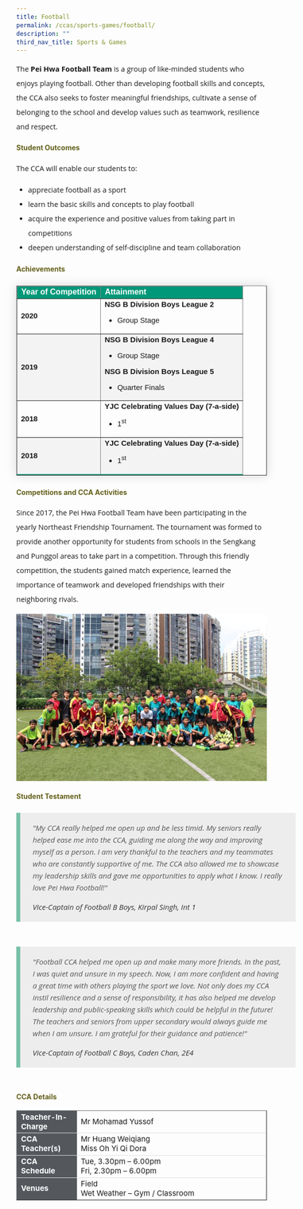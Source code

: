 ```yaml
---
title: Football
permalink: /ccas/sports-games/football/
description: ""
third_nav_title: Sports & Games
---
```

<p style="font-size:14.5px; line-height:2;font-family:Open Sans;">The <strong>Pei Hwa Football Team</strong> is a group of like-minded students who enjoys playing football. Other than developing football skills and concepts, the CCA also seeks to foster meaningful friendships, cultivate a sense of belonging to the school and develop values such as teamwork, resilience and respect.</p>

<h4 style="color:#635f1a;font-weight:bold">Student Outcomes</h4>
<p style="font-size:14.5px; line-height:2;margin-top:15px; font-family:Open Sans">The CCA will enable our students to:</p>
<ul style="margin-top:5px">
<li style="font-size:14.5px; line-height:2;font-family:Open Sans;"> appreciate football as a sport</li>
<li style="font-size:14.5px; line-height:2;font-family:Open Sans;">learn the basic skills and concepts to play football</li>
<li style="font-size:14.5px; line-height:2;font-family:Open Sans;"> acquire the experience and positive values from taking part in competitions</li>
<li style="font-size:14.5px; line-height:2;font-family:Open Sans;"> deepen understanding of self-discipline and team collaboration</li>
</ul>
	
<h4 style="color:#635f1a;font-weight:bold">Achievements</h4>
	
<table border="1" style="border-collapse: collapse;margin: 25px 0;font-size:15px;font-family: sans-serif;box-shadow: 0 0 20px rgba(0, 0, 0, 0.15);">
		<thead style="background-color: #009879; font-weight: bold; font-size: 16px;">
			<tr>
				<td style="text-align:left;color:white;">Year of Competition</td>
				<td style="text-align:left;color:white;">Attainment</td>
			</tr>
		</thead>
	
<tbody>
<tr>
<td><strong>2020</strong></td>
	<td style="font-size:15px;">
		<strong>NSG B Division Boys League 2</strong>
		<br>
		<ul>
			<li style="font-size:15px;margin-bottom:5px;">Group Stage</li>
		</ul>
	</td>
</tr>
															
<tr style="background-color:#f3f3f3;font-size:15px;">
<td style="font-size:15px;"><strong>2019</strong></td>
	<td style="font-size:15px;">
		<strong>NSG B Division Boys League 4</strong>
		<br>
		<ul>
			<li style="font-size:15px;margin-bottom:5px;">Group Stage</li>
		</ul>
		<strong>NSG B Division Boys League 5</strong>
		<br>
		<ul>
			<li style="font-size:15px; margin-bottom:5px;">Quarter Finals</li>
		</ul>
	</td>
</tr>
			
<tr style="font-size:15px;">
<td><strong>2018</strong></td>
	<td>
		<strong>YJC Celebrating Values Day (7-a-side)</strong>
		<br>
		<ul>
			<li style="font-size:15px;margin-bottom:5px;">1<sup>st</sup></li>
		</ul>
	</td>
</tr>
<tr style="background-color:#f3f3f3;font-size:15px;border-bottom: 2px solid #009879;">
<td><strong>2018</strong></td>
	<td style="font-size:15px;">
		<strong>YJC Celebrating Values Day (7-a-side)</strong>
		<br>
		<ul>
			<li style="font-size:15px;margin-bottom:5px;">1<sup>st</sup></li>
		</ul>
	</td>
</tr>
										
</tbody>
</table>

<h4 style="color:#635f1a;font-weight:bold">Competitions and CCA Activities</h4>

<p style="font-size:14.5px; line-height:2;margin-top:15px; font-family:Open Sans">Since 2017, the Pei Hwa Football Team have been participating in the yearly Northeast Friendship Tournament. The tournament was formed to provide another opportunity for students from schools in the Sengkang and Punggol areas to take part in a competition. Through this friendly competition, the students gained match experience, learned the importance of teamwork and developed friendships with their neighboring rivals.</p>

<img src="/images/football1.jpg" style="align:center;">

<h4 style="color:#635f1a;font-weight:bold;margin-bottom:-25px;">Student Testament</h4>
<blockquote style="font-size: 15px;
  width:100%;
  margin:50px auto;
  font-family:Open Sans;
  font-style:italic;
  color: #555555;
  padding:1.2em 25px 1.2em 25px;
  border-left:8px solid #78C0A8 ;
  line-height:1.6;
  position: relative;
  background:#EDEDED;">
	"My CCA really helped me open up and be less timid. My seniors really helped ease me into the CCA, guiding me along the way and improving myself as a person. I am very thankful to the teachers and my teammates who are constantly supportive of me. The CCA also allowed me to showcase my leadership skills and gave me opportunities to apply what I know. I really love Pei Hwa Football!"
  <span style="display:block; color:#333333; margin-top:1em;font-size:15px;"><em>Vice-Captain of Football B Boys, Kirpal Singh, Int 1</em></span>
	</blockquote>
	
<blockquote style="font-size: 15px;
  width:100%;
  margin:50px auto;
  font-family:Open Sans;
  font-style:italic;
  color: #555555;
  padding:1.2em 25px 1.2em 25px;
  border-left:8px solid #78C0A8 ;
  line-height:1.6;
  position: relative;
  background:#EDEDED;">
	"Football CCA helped me open up and make many more friends. In the past, I was quiet and unsure in my speech. Now, I am more confident and having a great time with others playing the sport we love. Not only does my CCA instil resilience and a sense of responsibility, it has also helped me develop leadership and public-speaking skills which could be helpful in the future! The teachers and seniors from upper secondary would always guide me when I am unsure. I am grateful for their guidance and patience!"
  <span style="display:block; color:#333333; margin-top:1em;font-size:15px;"><em>Vice-Captain of Football C Boys, Caden Chan, 2E4</em></span>
	</blockquote>

<h4 style="color:#635f1a;font-weight:bold">CCA Details</h4>
<table border="1" style="width:100%;">
	<tbody>
		<tr>
			<td style="background-color: #54585d; font-weight: bold; font-size: 15px; border: 1px solid #54585d; color:white;border-bottom: 1px solid #dddddd;width:24%;">Teacher-In-Charge</td>
			<td style="border: 1px solid #dddfe1;font-size: 15px;">Mr Mohamad Yussof</td>
		</tr>

<tr>
			<td style="background-color: #54585d; font-weight: bold; font-size: 15px; border: 1px solid #54585d;border-bottom: 1px solid #dddddd; color:white;">CCA Teacher(s)</td>
			<td style="border: 1px solid #dddfe1;font-size: 15px;">Mr Huang Weiqiang<br>Miss Oh Yi Qi Dora</td>
		</tr>

<tr>
			<td style="background-color: #54585d; font-weight: bold; font-size: 15px; border: 1px solid #54585d; color:white;border-bottom: 1px solid #dddddd;">CCA Schedule</td>
			<td style="border: 1px solid #dddfe1;font-size: 15px;">Tue, 3.30pm – 6.00pm<br>Fri, 2.30pm – 6.00pm</td>
		</tr>
		
<tr>
			<td style="background-color: #54585d; font-weight: bold; font-size: 15px; border: 1px solid #54585d; color:white;">Venues</td>
			<td style="border: 1px solid #dddfe1;font-size: 15px;">Field<br>
Wet Weather – Gym / Classroom</td>
		</tr>
		
</tbody>
	</table>